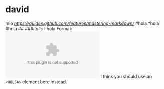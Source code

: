 # david
mio
*https://guides.github.com/features/mastering-markdown/*
#hola
*hola
#hola
##<hola>
###_italic_
l.hola 
Format: ![hola](guides.github.com)
  I think you should use an
`<HOLSA>` element here instead.
